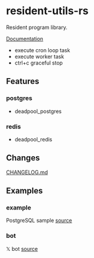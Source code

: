 # resident-utils-rs

Resident program library.

[Documentation](https://docs.rs/resident-utils)

- execute cron loop task
- execute worker task
- ctrl+c graceful stop

## Features
### postgres
- deadpool_postgres

### redis
- deadpool_redis

## Changes
[CHANGELOG.md](https://github.com/aoyagikouhei/resident-utils-rs/blob/main/CHANGELOG.md)

## Examples
### example
PostgreSQL sample
[source](https://github.com/aoyagikouhei/resident-utils-rs/tree/main/examples/example)

### bot
𝕏 bot
[source](https://github.com/aoyagikouhei/resident-utils-rs/tree/main/examples/bot)